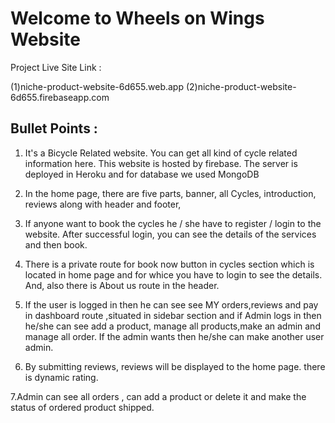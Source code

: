 # Welcome to Wheels on Wings Website 

Project Live Site Link :

 (1)niche-product-website-6d655.web.app
 (2)niche-product-website-6d655.firebaseapp.com

## Bullet Points :

1. It's a Bicycle Related website.  You can get all kind of cycle related information here.  This website is hosted by firebase. The server is deployed in Heroku and for database we used MongoDB

2. In the home page,  there are five parts,  banner,  all Cycles,  introduction, reviews  along with header and footer, 

3. If anyone want to book the cycles he / she have to register / login to the website.  After successful login,  you can see the details of the services and then book. 

4.  There is a private route for book now button in cycles section which is located in home page and for whice you have to login to see the details.  And,  also there is  About us route in the header. 

5.  If the user is logged in then he can see see MY orders,reviews and pay in dashboard route ,situated in sidebar section and if Admin logs in then he/she can see add a product, manage all products,make an admin and manage all order. If the admin wants then he/she can make another user admin.

6. By submitting reviews, reviews will be displayed to the home page. there is dynamic rating.

7.Admin can see all orders , can add a product or delete it and make the status of ordered product shipped.